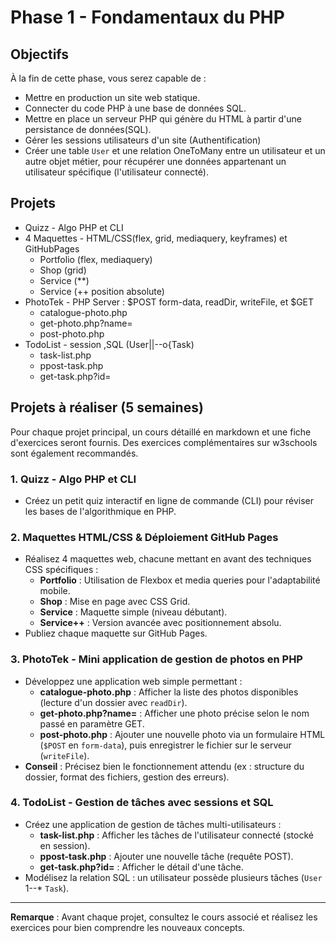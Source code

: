 # Phase 1 - Fondamentaux du PHP

## Objectifs

À la fin de cette phase, vous serez capable de :

- Mettre en production un site web statique.
- Connecter du code PHP à une base de données SQL.
- Mettre en place un serveur PHP qui génère du HTML à partir d'une persistance de données(SQL).
- Gérer les sessions utilisateurs d'un site (Authentification)
- Créer une table `User` et une relation OneToMany entre un utilisateur et un autre objet métier, pour récupérer une données appartenant un utilisateur spécifique (l'utilisateur connecté).

## Projets 

- Quizz - Algo PHP et CLI
- 4 Maquettes - HTML/CSS(flex, grid, mediaquery, keyframes) et GitHubPages
  - Portfolio (flex, mediaquery)
  - Shop (grid)
  - Service (**)
  - Service (++ position absolute)
- PhotoTek - PHP Server : $POST form-data, readDir, writeFile, et $GET
  - catalogue-photo.php
  - get-photo.php?name=
  - post-photo.php
- TodoList - session ,SQL (User||--o{Task)
  - task-list.php
  - ppost-task.php
  - get-task.php?id=


## Projets à réaliser (5 semaines)

Pour chaque projet principal, un cours détaillé en markdown et une fiche d'exercices seront fournis. Des exercices complémentaires sur w3schools sont également recommandés.

### 1. Quizz - Algo PHP et CLI
- Créez un petit quiz interactif en ligne de commande (CLI) pour réviser les bases de l'algorithmique en PHP.

### 2. Maquettes HTML/CSS & Déploiement GitHub Pages
- Réalisez 4 maquettes web, chacune mettant en avant des techniques CSS spécifiques :
  - **Portfolio** : Utilisation de Flexbox et media queries pour l'adaptabilité mobile.
  - **Shop** : Mise en page avec CSS Grid.
  - **Service** : Maquette simple (niveau débutant).
  - **Service++** : Version avancée avec positionnement absolu.
- Publiez chaque maquette sur GitHub Pages.

### 3. PhotoTek - Mini application de gestion de photos en PHP
- Développez une application web simple permettant :
  - **catalogue-photo.php** : Afficher la liste des photos disponibles (lecture d'un dossier avec `readDir`).
  - **get-photo.php?name=** : Afficher une photo précise selon le nom passé en paramètre GET.
  - **post-photo.php** : Ajouter une nouvelle photo via un formulaire HTML (`$POST` en `form-data`), puis enregistrer le fichier sur le serveur (`writeFile`).
- **Conseil** : Précisez bien le fonctionnement attendu (ex : structure du dossier, format des fichiers, gestion des erreurs).

### 4. TodoList - Gestion de tâches avec sessions et SQL
- Créez une application de gestion de tâches multi-utilisateurs :
  - **task-list.php** : Afficher les tâches de l'utilisateur connecté (stocké en session).
  - **ppost-task.php** : Ajouter une nouvelle tâche (requête POST).
  - **get-task.php?id=** : Afficher le détail d'une tâche.
- Modélisez la relation SQL : un utilisateur possède plusieurs tâches (`User` 1--* `Task`).

---

**Remarque** : Avant chaque projet, consultez le cours associé et réalisez les exercices pour bien comprendre les nouveaux concepts.

<!-- 
---

## 1. Mettre en production un site web statique

Un site statique est composé de fichiers HTML, CSS et JS. Pour le mettre en production :

1. Créez un dossier avec vos fichiers :
    ```
    /mon-site/
      index.html
      style.css
      script.js
    ```
2. Placez ce dossier sur un serveur web (Apache, Nginx, etc.).
3. Accédez à `http://localhost/mon-site/index.html` pour voir votre site.

**Exemple de fichier `index.html` :**
```html
<!DOCTYPE html>
<html>
<head>
  <title>Mon Site Statique</title>
  <link rel="stylesheet" href="style.css">
</head>
<body>
  <h1>Bienvenue sur mon site statique !</h1>
  <script src="script.js"></script>
</body>
</html>
```

---

## 2. Générer du HTML avec PHP et persistance de données

### Installer un serveur PHP

- Installez XAMPP, WAMP, ou utilisez la commande :
  ```
  php -S localhost:8000
  ```
- Placez vos fichiers `.php` dans le dossier du serveur.

### Exemple de génération de HTML avec PHP

```php
<?php
// data.php
$users = [
    ['id' => 1, 'name' => 'Alice'],
    ['id' => 2, 'name' => 'Bob'],
];
?>
<!DOCTYPE html>
<html>
<head>
  <title>Liste des utilisateurs</title>
</head>
<body>
  <h1>Utilisateurs</h1>
  <ul>
    <?php foreach ($users as $user): ?>
      <li><?= htmlspecialchars($user['name']) ?></li>
    <?php endforeach; ?>
  </ul>
</body>
</html>
```

---

## 3. Connexion à une base de données SQL avec PDO

### Créer une base de données et une table

```sql
CREATE DATABASE testdb;
USE testdb;
CREATE TABLE users (
    id INT AUTO_INCREMENT PRIMARY KEY,
    name VARCHAR(100) NOT NULL
);
```

### Connexion PDO et requêtes préparées

```php
<?php
$pdo = new PDO('mysql:host=localhost;dbname=testdb', 'root', 'motdepasse');
$stmt = $pdo->prepare('INSERT INTO users (name) VALUES (:name)');
$stmt->execute(['name' => 'Charlie']);

$stmt = $pdo->prepare('SELECT * FROM users');
$stmt->execute();
$users = $stmt->fetchAll(PDO::FETCH_ASSOC);
?>
<ul>
  <?php foreach ($users as $user): ?>
    <li><?= htmlspecialchars($user['name']) ?></li>
  <?php endforeach; ?>
</ul>
```

---

## 4. Table User et relation OneToMany

### Exemple : Un utilisateur et ses articles

#### Création des tables

```sql
CREATE TABLE users (
    id INT AUTO_INCREMENT PRIMARY KEY,
    name VARCHAR(100) NOT NULL
);

CREATE TABLE articles (
    id INT AUTO_INCREMENT PRIMARY KEY,
    user_id INT,
    title VARCHAR(255),
    content TEXT,
    FOREIGN KEY (user_id) REFERENCES users(id)
);
```

#### Insérer des données

```sql
INSERT INTO users (name) VALUES ('Alice');
INSERT INTO articles (user_id, title, content) VALUES (1, 'Premier article', 'Contenu...');
```

#### Récupérer les articles d'un utilisateur

```php
<?php
session_start();
$_SESSION['user_id'] = 1; // Simuler un utilisateur connecté

$pdo = new PDO('mysql:host=localhost;dbname=testdb', 'root', 'motdepasse');
$stmt = $pdo->prepare('SELECT * FROM articles WHERE user_id = :user_id');
$stmt->execute(['user_id' => $_SESSION['user_id']]);
$articles = $stmt->fetchAll(PDO::FETCH_ASSOC);
?>
<ul>
  <?php foreach ($articles as $article): ?>
    <li><?= htmlspecialchars($article['title']) ?></li>
  <?php endforeach; ?>
</ul>
```

---

## Conclusion

En suivant ce cours et en testant les exemples, vous serez capable de :

- Déployer un site statique.
- Générer du HTML dynamique avec PHP.
- Utiliser PDO pour interagir avec une base de données.
- Gérer des relations entre tables et exploiter les sessions PHP pour personnaliser l'affichage selon l'utilisateur connecté.
 -->
